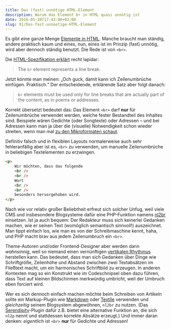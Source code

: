 ```yaml
---
title: Das (fast) unnötige HTML-Element
description: Warum das Element br in HTML quasi unnötig ist
date: 2016-05-30T17:43:00+02:00
slug: 91/Das-fast-unnoetige-HTML-Element
---
```


Es gibt eine ganze Menge [Elemente in HTML](https://developer.mozilla.org/en-US/docs/Web/HTML/Element). Manche braucht man ständig, andere praktisch kaum und eines, nun, eines ist im Prinzip (fast) unnötig, wird aber dennoch ständig benutzt. Die Rede ist von `<br>`.

Die [HTML-Spezifikation erklärt](https://www.w3.org/TR/html5/text-level-semantics.html#the-br-element) recht lapidar:

> The `br` element represents a line break.

Jetzt könnte man meinen: „Och guck, damit kann ich Zeilenumbrüche einfügen. Praktisch.“ Der entscheidende, erklärende Satz aber folgt danach:

> `br` elements must be used only for line breaks that are actually part of the content, as in poems or addresses.

Korrekt übersetzt bedeutet das: Das Element `<br>` darf **nur** für Zeilenumbrüche verwendet werden, welche fester Bestandteil des Inhaltes sind. Beispiele wären Gedichte (oder Songtexte) oder Adressen – und bei Adressen kann man ja über die (visuelle) Notwendigkeit schon wieder streiten, wenn man mal [zu den Mikroformaten schaut](http://microformats.org/wiki/h-adr).

Definitiv falsch und in flexiblen Layouts normalerweise auch sehr fehleranfällig aber ist es, `<br>` zu verwenden, um manuelle Zeilenumbrüche in beliebigen Textelementen zu erzwingen.

```html
<p>
    Wir möchten, dass das folgende
    <br />
    <br />
    Wort
    <br />
    <br />
    besonders hervorgehoben wird.
</p>
```

Nach wie vor relativ großer Beliebtheit erfreut sich solcher Unfug, weil viele CMS und insbesondere Blogsysteme dafür eine PHP-Funktion namens [nl2br](http://php.net/manual/de/function.nl2br.php) einsetzen. Ist ja auch bequem: Der Redakteur muss sich keinerlei Gedanken machen, wie er seinen Text (womöglich semantisch sinnvoll!) auszeichnet. Man tippt einfach los, wie man es von der Schreibmaschine kennt, haha, und PHP macht brav aus jedem Zeilenumbruch ein `<br>`.

Theme-Autoren und/oder Frontend-Designer aber werden dann _wahnsinnig_, weil so niemand einen vernünftigen [vertikalen Rhythmus](https://24ways.org/2006/compose-to-a-vertical-rhythm) herstellen kann. Das bedeutet, dass man sich Gedanken über Dinge wie Schriftgröße, Zeilenhöhe und Abstand zwischen zwei Textabsätzen im Fließtext macht, um ein harmonisches Schriftbild zu erzeugen. In anderen Kontexten mag so ein Konstrukt wie im Codeschnipsel oben dazu führen, dass Text auf kleinen Bildschirmen merkwürdig umbricht, weil der Umbruch eben forciert wird.

Wer es sich dennoch einfach machen möchte beim Schreiben von Artikeln sollte ein Markup-Plugin wie [Markdown](https://daringfireball.net/projects/markdown/) oder [Textile](https://txstyle.org/) verwenden und _gleichzeitig_ seinem Blogsystem abgewöhnen, `nl2br` zu nutzen. (Das [Serendipity](http://s9y.org)\-Plugin dafür z.B. bietet eine alternative Funktion an, die sich `nl2p` nennt und stattdessen korrekte Absätze erzeugt.) Und immer daran denken: _eigentlich_ ist `<br>` **nur** für Gedichte und Adressen!
